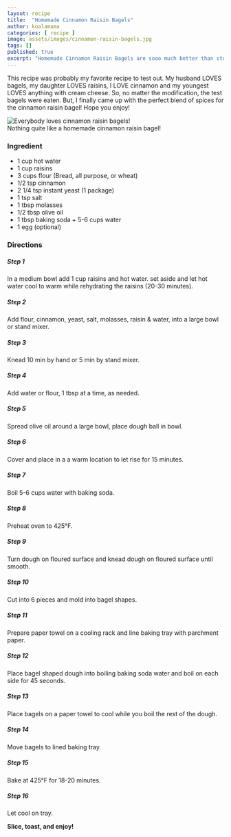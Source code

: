 ```yaml
---
layout: recipe
title:  "Homemade Cinnamon Raisin Bagels"
author: koalamama
categories: [ recipe ]
image: assets/images/cinnamon-raisin-bagels.jpg
tags: []
published: true
excerpt: "Homemade Cinnamon Raisin Bagels are sooo much better than store bought."
---
```


This recipe was probably my favorite recipe to test out. My husband LOVES bagels, my daughter LOVES raisins, I LOVE cinnamon and my youngest LOVES anything with cream cheese. So, no matter the modification, the test bagels were eaten. But, I finally came up with the perfect blend of spices for the cinnamon raisin bagel! Hope you enjoy! 

<img src="{{site.baseurl}}/assets/images/baby-eating-cinnamon-raisin-bagel.jpg" alt="Everybody loves cinnamon raisin bagels!" class="bottom-align mb-0" /><br /><span class="small">Nothing quite like a homemade cinnamon raisin bagel!</span>

### Ingredient

- 1 cup hot water
- 1 cup raisins 
- 3 cups flour (Bread, all purpose, or wheat)
- 1/2 tsp cinnamon 
- 2 1/4 tsp instant yeast (1 package)
- 1 tsp salt
- 1 tbsp molasses
- 1/2 tbsp olive oil
- 1 tbsp baking soda + 5-6 cups water
- 1 egg (optional)


### Directions

<h5 class="mb-1">Step 1</h5>
In a medium bowl add 1 cup raisins and hot water. set aside and let hot water cool to warm while rehydrating the raisins (20-30 minutes). 

<h5 class="mb-1">Step 2</h5>
Add flour, cinnamon, yeast, salt, molasses, raisin & water, into a large bowl or stand mixer.

<h5 class="mb-1">Step 3</h5>
Knead 10 min by hand or 5 min by stand mixer.

<h5 class="mb-1">Step 4</h5>
Add water or flour, 1 tbsp at a time, as needed.

<h5 class="mb-1">Step 5</h5>
Spread olive oil around a large bowl, place dough ball in bowl.

<h5 class="mb-1">Step 6</h5>
Cover and place in a a warm location to let rise for 15 minutes.

<h5 class="mb-1">Step 7</h5>
Boil 5-6 cups water with baking soda.

<h5 class="mb-1">Step 8</h5>
Preheat oven to 425°F.

<h5 class="mb-1">Step 9</h5>
Turn dough on floured surface and knead dough on floured surface until smooth.

<h5 class="mb-1">Step 10</h5>
Cut into 6 pieces and mold into bagel shapes.

<h5 class="mb-1">Step 11</h5>
Prepare paper towel on a cooling rack and line baking tray with parchment paper.

<h5 class="mb-1">Step 12</h5>
Place bagel shaped dough into boiling baking soda water and boil on each side for 45 seconds.

<h5 class="mb-1">Step 13</h5>
Place bagels on a paper towel to cool while you boil the rest of the dough.

<h5 class="mb-1">Step 14</h5>
Move bagels to lined baking tray.

<h5 class="mb-1">Step 15</h5>
Bake at 425°F for 18-20 minutes.

<h5 class="mb-1">Step 16</h5>
Let cool on tray.

**Slice, toast, and enjoy!**
